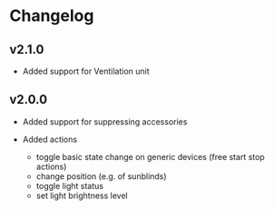 # Changelog
## v2.1.0
* Added support for Ventilation unit



## v2.0.0
* Added support for suppressing accessories
  
* Added actions
  * toggle basic state change on generic devices (free start stop actions)
  * change position (e.g. of sunblinds)
  * toggle light status
  * set light brightness level

